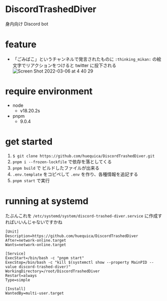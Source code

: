 # DiscordTrashedDiver

身内向け Discord bot

# feature

- 「ごみばこ」というチャンネルで発言されたものに `:thinking_mikan:` の絵文字でリアクションをつけると twitter に投下される  
  ![Screen Shot 2022-03-06 at 4 40 29](https://user-images.githubusercontent.com/40014236/156897828-a1b5bbce-bebd-4fa0-a23a-3c8c5e6c1e66.png)

# require environment

- node
  - v18.20.2s
- pnpm
  - 9.0.4

# get started

1. `$ git clone https://github.com/huequica/DiscordTrashedDiver.git`
2. `pnpm i --frozen-lockfile` で依存を落としてくる
3. `pnpm build` で ビルドしたファイルが出来る
4. `.env.template` をコピペして `.env` を作り、各種情報を追記する
5. `pnpm start` で実行

# running at systemd

たぶんこれを `/etc/systemd/system/discord-trashed-diver.service` に作成すればいいんじゃないですかね

```
[Unit]
Description=https://github.com/huequica/DiscordTrashedDiver
After=network-online.target
Wants=network-online.target

[Service]
ExecStart=/bin/bash -c "pnpm start"
ExecStop=/bin/bash -c "kill $(systemctl show --property MainPID --value discord-trashed-diver)"
WorkingDirectory=/root/DiscordTrashedDiver
Restart=always
Type=simple

[Install]
WantedBy=multi-user.target
```
